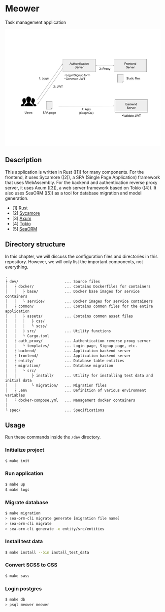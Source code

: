 # Meower

Task management application

![Architecture](./architecture.png)


## Description

This application is written in Rust ([1]) for many components. For the frontend,
it uses Sycamore ([2]), a SPA (Single Page Application) framework that uses
WebAssembly. For the backend and authentication reverse proxy server, it uses
Axum ([3]), a web server framework based on Tokio ([4]). It also uses SeaORM
([5]) as a tool for database migration and model generation.

- [1] [Rust](https://www.rust-lang.org)
- [2] [Sycamore](https://sycamore-rs.netlify.app)
- [3] [Axum](https://github.com/tokio-rs/axum)
- [4] [Tokio](https://tokio.rs)
- [5] [SeaORM](https://www.sea-ql.org/SeaORM)


## Directory structure

In this chapter, we will discuss the configuration files and directories in
this repository. However, we will only list the important components, not
everything.

```
.
├ dev/                     ... Source files
│   ├ docker/              ... Contains Dockerfiles for containers
│   │   ├ base/            ... Docker base images for service containers
│   │   └ service/         ... Docker images for service containers
│   ├ common/              ... Contains common files for the entire application
│   │   ├ assets/          ... Contains common asset files
│   │   │   ├ css/
│   │   │   └ scss/
│   │   ├ src/             ... Utility functions
│   │   └ Cargo.toml
│   ├ auth_proxy/          ... Authentication reverse proxy server
│   │   └ templates/       ... Login page, Signup page, etc.
│   ├ backend/             ... Application backend server
│   ├ frontend/            ... Application backend server
│   ├ entity/              ... Database table entities
│   ├ migration/           ... Database migration
│   │   └ src/
│   │       ├ install/     ... Utility for installing test data and initial data
│   │       └ migration/   ... Migration files
│   ├ .env                 ... Definition of various environment variables
│   └ docker-compose.yml   ... Management docker containers
│
└ spec/                    ... Specifications
```


## Usage

Run these commands inside the `/dev` directory.

### Initialize project

```sh
$ make init
```

### Run application

```sh
$ make up
$ make logs
```

### Migrate database

```sh
$ make migration
> sea-orm-cli migrate generate [migration file name]
> sea-orm-cli migrate
> sea-orm-cli generate -o entity/src/entities
```

### Install test data

```sh
$ make install --bin install_test_data
```

### Convert SCSS to CSS

```sh
$ make sass
```

### Login postgres

```sh
$ make db
> psql meower meower
```
